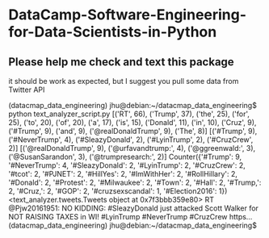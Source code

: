 # DataCamp-Software-Engineering-for-Data-Scientists-in-Python


## Please help me check and text this package

it should be work as expected, but I suggest you pull some data from Twitter API


(datacmap_data_engineering) jhu@debian:~/datacmap_data_engineering$ python text_analyzer_script.py 
[('RT', 66), ('Trump', 37), ('the', 25), ('for', 25), ('to', 20), ('of', 20), ('a', 17), ('is', 15), ('Donald', 11), ('in', 10), ('Cruz', 9), ('#Trump', 9), ('and', 9), ('@realDonaldTrump', 9), ('The', 8)]
[('#Trump', 9), ('#NeverTrump', 4), ('#SleazyDonald', 2), ('#LyinTrump', 2), ('#CruzCrew', 2)]
[('@realDonaldTrump', 9), ('@urfavandtrump:', 4), ('@ggreenwald:', 3), ('@SusanSarandon', 3), ('@trumpresearch:', 2)]
Counter({'#Trump': 9, '#NeverTrump': 4, '#SleazyDonald': 2, '#LyinTrump': 2, '#CruzCrew': 2, '#tcot': 2, '#PJNET': 2, '#HillYes': 2, '#ImWithHer': 2, '#RollHillary': 2, '#Donald': 2, '#Protest': 2, '#Milwaukee': 2, '#Town': 2, '#Hall': 2, '#Trump,': 2, '#Cruz,': 2, '#GOP': 2, '#cruzsexscandal': 1, '#Election2016': 1})
<text_analyzer.tweets.Tweets object at 0x7f3bbb359e80>
RT @Pjw20161951: NO KIDDING: #SleazyDonald just attacked Scott Walker for NOT RAISING TAXES in WI! #LyinTrump
#NeverTrump  #CruzCrew  https…
(datacmap_data_engineering) jhu@debian:~/datacmap_data_engineering$ 
